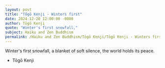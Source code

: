 ```yaml
---
layout: post
title: "Tōgō Kenji - Winters first"
date: 2024-12-28 12:00:00 -0000
author: Tōgō Kenji
quote: "Winter's first snowfall,"
subject: Haiku and Zen Buddhism
permalink: /Haiku and Zen Buddhism/Tōgō Kenji/Tōgō Kenji - Winters first
---
```


Winter's first snowfall,
a blanket of soft silence,
the world holds its peace.

- Tōgō Kenji
